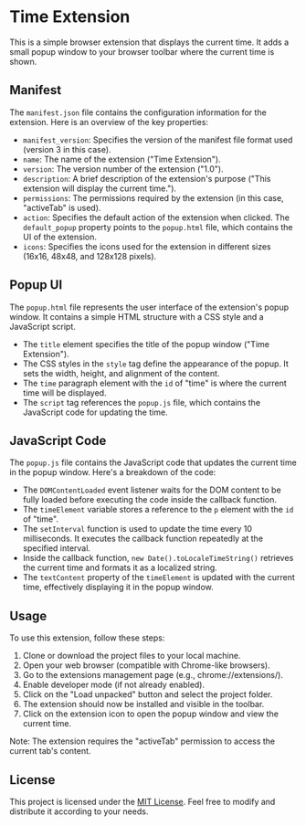 # Time Extension

This is a simple browser extension that displays the current time. It adds a small popup window to your browser toolbar where the current time is shown.

## Manifest

The `manifest.json` file contains the configuration information for the extension. Here is an overview of the key properties:

- `manifest_version`: Specifies the version of the manifest file format used (version 3 in this case).
- `name`: The name of the extension ("Time Extension").
- `version`: The version number of the extension ("1.0").
- `description`: A brief description of the extension's purpose ("This extension will display the current time.").
- `permissions`: The permissions required by the extension (in this case, "activeTab" is used).
- `action`: Specifies the default action of the extension when clicked. The `default_popup` property points to the `popup.html` file, which contains the UI of the extension.
- `icons`: Specifies the icons used for the extension in different sizes (16x16, 48x48, and 128x128 pixels).

## Popup UI

The `popup.html` file represents the user interface of the extension's popup window. It contains a simple HTML structure with a CSS style and a JavaScript script.

- The `title` element specifies the title of the popup window ("Time Extension").
- The CSS styles in the `style` tag define the appearance of the popup. It sets the width, height, and alignment of the content.
- The `time` paragraph element with the `id` of "time" is where the current time will be displayed.
- The `script` tag references the `popup.js` file, which contains the JavaScript code for updating the time.

## JavaScript Code

The `popup.js` file contains the JavaScript code that updates the current time in the popup window. Here's a breakdown of the code:

- The `DOMContentLoaded` event listener waits for the DOM content to be fully loaded before executing the code inside the callback function.
- The `timeElement` variable stores a reference to the `p` element with the `id` of "time".
- The `setInterval` function is used to update the time every 10 milliseconds. It executes the callback function repeatedly at the specified interval.
- Inside the callback function, `new Date().toLocaleTimeString()` retrieves the current time and formats it as a localized string.
- The `textContent` property of the `timeElement` is updated with the current time, effectively displaying it in the popup window.

## Usage

To use this extension, follow these steps:

1. Clone or download the project files to your local machine.
2. Open your web browser (compatible with Chrome-like browsers).
3. Go to the extensions management page (e.g., chrome://extensions/).
4. Enable developer mode (if not already enabled).
5. Click on the "Load unpacked" button and select the project folder.
6. The extension should now be installed and visible in the toolbar.
7. Click on the extension icon to open the popup window and view the current time.

Note: The extension requires the "activeTab" permission to access the current tab's content.

## License

This project is licensed under the [MIT License](LICENSE). Feel free to modify and distribute it according to your needs.
